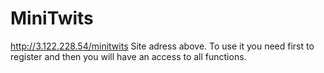 # MiniTwits
http://3.122.228.54/minitwits 
Site adress above. To use it you need first to register and then you will have an access to all functions.
